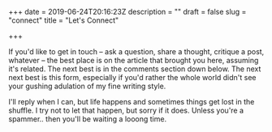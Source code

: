 +++
date = 2019-06-24T20:16:23Z
description = ""
draft = false
slug = "connect"
title = "Let's Connect"

+++


If you'd like to get in touch – ask a question, share a thought, critique a post, whatever – the best place is on the article that brought you here, assuming it's related. The next best is in the comments section down below. The next next best is this form, especially if you'd rather the whole world didn't see your gushing adulation of my fine writing style.

I'll reply when I can, but life happens and sometimes things get lost in the shuffle. I try not to let that happen, but sorry if it does. Unless you're a spammer.. then you'll be waiting a looong time.




